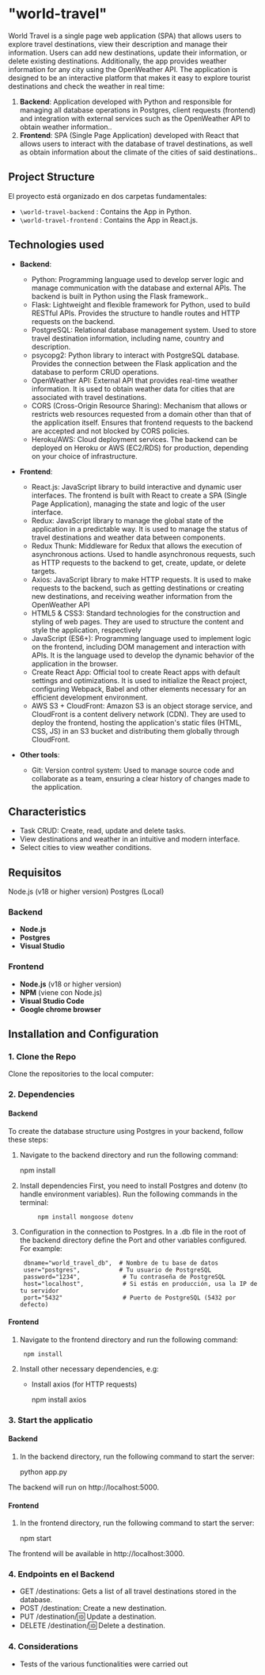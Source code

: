 # "world-travel"

World Travel is a single page web application (SPA) that allows users to explore travel destinations, view their description and manage their information. Users can add new destinations, update their information, or delete existing destinations. Additionally, the app provides weather information for any city using the OpenWeather API. The application is designed to be an interactive platform that makes it easy to explore tourist destinations and check the weather in real time:

1. **Backend**: Application developed with Python and responsible for managing all database operations in Postgres, client requests (frontend) and integration with external services such as the OpenWeather API to obtain weather information..
2. **Frontend**: SPA (Single Page Application) developed with React that allows users to interact with the database of travel destinations, as well as obtain information about the climate of the cities of said destinations..

## Project Structure 

El proyecto está organizado en dos carpetas fundamentales:

- `\world-travel-backend`	: Contains the App in Python.
- `\world-travel-frontend`	: Contains the App in React.js.

## Technologies used

- **Backend**:
  - Python: Programming language used to develop server logic and manage communication with the database and external APIs. The backend is built in Python using the Flask framework..
  - Flask: Lightweight and flexible framework for Python, used to build RESTful APIs. Provides the structure to handle routes and HTTP requests on the backend.
  - PostgreSQL: Relational database management system. Used to store travel destination information, including name, country and description.
  - psycopg2: Python library to interact with PostgreSQL database. Provides the connection between the Flask application and the database to perform CRUD operations.
  - OpenWeather API: External API that provides real-time weather information. It is used to obtain weather data for cities that are associated with travel destinations.
  - CORS (Cross-Origin Resource Sharing): Mechanism that allows or restricts web resources requested from a domain other than that of the application itself. Ensures that frontend requests to the backend are accepted and not blocked by CORS policies.
  - Heroku/AWS: Cloud deployment services. The backend can be deployed on Heroku or AWS (EC2/RDS) for production, depending on your choice of infrastructure.
  
- **Frontend**:
  - React.js: JavaScript library to build interactive and dynamic user interfaces. The frontend is built with React to create a SPA (Single Page Application), managing the state and logic of the user interface.
  - Redux: JavaScript library to manage the global state of the application in a predictable way. It is used to manage the status of travel destinations and weather data between components.
  - Redux Thunk: Middleware for Redux that allows the execution of asynchronous actions. Used to handle asynchronous requests, such as HTTP requests to the backend to get, create, update, or delete targets.
  - Axios: JavaScript library to make HTTP requests. It is used to make requests to the backend, such as getting destinations or creating new destinations, and receiving weather information from the OpenWeather API
  - HTML5 & CSS3: Standard technologies for the construction and styling of web pages. They are used to structure the content and style the application, respectively
  - JavaScript (ES6+): Programming language used to implement logic on the frontend, including DOM management and interaction with APIs. It is the language used to develop the dynamic behavior of the application in the browser.
  - Create React App: Official tool to create React apps with default settings and optimizations. It is used to initialize the React project, configuring Webpack, Babel and other elements necessary for an efficient development environment.
  - AWS S3 + CloudFront: Amazon S3 is an object storage service, and CloudFront is a content delivery network (CDN). They are used to deploy the frontend, hosting the application's static files (HTML, CSS, JS) in an S3 bucket and distributing them globally through CloudFront.
  
- **Other tools**:
  - Git: Version control system: Used to manage source code and collaborate as a team, ensuring a clear history of changes made to the application.

## Characteristics
- Task CRUD: Create, read, update and delete tasks.
- View destinations and weather in an intuitive and modern interface.
- Select cities to view weather conditions.

## Requisitos
Node.js (v18 or higher version)
Postgres (Local)

### Backend

- **Node.js** 
- **Postgres**		
- **Visual Studio** 

### Frontend

- **Node.js** (v18 or higher version)
- **NPM** (viene con Node.js)
- **Visual Studio Code**
- **Google chrome browser**

## Installation and Configuration

### 1. Clone the Repo

Clone the repositories to the local computer:


### 2. Dependencies 

#### Backend

To create the database structure using Postgres in your backend, follow these steps:

1. Navigate to the backend directory and run the following command:

	npm install

2. Install dependencies
	First, you need to install Postgres and dotenv (to handle environment variables).
	Run the following commands in the terminal:
	
			npm install mongoose dotenv
				
3. Configuration in  the connection to Postgres. In a .db file in the root of the backend directory define the Port and other variables configured. For example:

		dbname="world_travel_db",  # Nombre de tu base de datos
        user="postgres",           # Tu usuario de PostgreSQL
        password="1234",   			# Tu contraseña de PostgreSQL
        host="localhost",           # Si estás en producción, usa la IP de tu servidor
        port="5432"                 # Puerto de PostgreSQL (5432 por defecto)
	
#### Frontend

1. Navigate to the frontend directory and run the following command:

		npm install
	
2. Install other necessary dependencies, e.g:

	- Install axios (for HTTP requests)
	
		npm install axios
	
### 3. Start the applicatio

#### Backend

1. In the backend directory, run the following command to start the server:

	python app.py
	
The backend will run on http://localhost:5000.
	
#### Frontend

1. In the frontend directory, run the following command to start the server:

	npm start

The frontend will be available in http://localhost:3000.

### 4. Endpoints en el Backend

- GET /destinations: Gets a list of all travel destinations stored in the database.
- POST /destination: Create a new destination.
- PUT /destination/:id: Update a destination.
- DELETE /destination/:id: Delete a destination.  

### 4. Considerations

- Tests of the various functionalities were carried out





